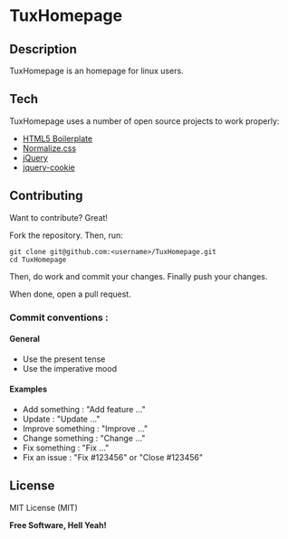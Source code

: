 # TuxHomepage

## Description

TuxHomepage is an homepage for linux users.

## Tech

TuxHomepage uses a number of open source projects to work properly:

- [HTML5 Boilerplate](https://html5boilerplate.com)
- [Normalize.css](https://necolas.github.io/normalize.css)
- [jQuery](https://jquery.com)
- [jquery-cookie](https://github.com/carhartl/jquery-cookie)

## Contributing

Want to contribute? Great!

Fork the repository. Then, run:

    git clone git@github.com:<username>/TuxHomepage.git
    cd TuxHomepage

Then, do work and commit your changes. Finally push your changes.

When done, open a pull request.

### Commit conventions :

#### General
  - Use the present tense
  - Use the imperative mood

#### Examples
  - Add something : "Add feature ..."
  - Update : "Update ..."
  - Improve something : "Improve ..."
  - Change something : "Change ..."
  - Fix something : "Fix ..."
  - Fix an issue : "Fix #123456" or "Close #123456"

License
----

MIT License (MIT)

**Free Software, Hell Yeah!**
